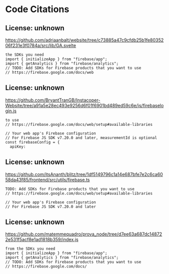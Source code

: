 # Code Citations

## License: unknown
https://github.com/adriaanbalt/website/tree/c73885a47c9cfdb25b1fe8035206f231e3f0784a/src/lib/GA.svelte

```
the SDKs you need
import { initializeApp } from "firebase/app";
import { getAnalytics } from "firebase/analytics";
// TODO: Add SDKs for Firebase products that you want to use
// https://firebase.google.com/docs/web
```


## License: unknown
https://github.com/BryantTranGB/Instacoper-Website/tree/a91a5e28ec493e9256d6f01f6901bd489ed59c6e/js/firebaselogin.js

```
to use
// https://firebase.google.com/docs/web/setup#available-libraries

// Your web app's Firebase configuration
// For Firebase JS SDK v7.20.0 and later, measurementId is optional
const firebaseConfig = {
  apiKey:
```


## License: unknown
https://github.com/itsAnanth/blitz/tree/1df5149796c1a14e687bfe7e2c6ca6058da43f85/frontend/src/utils/firebase.ts

```
TODO: Add SDKs for Firebase products that you want to use
// https://firebase.google.com/docs/web/setup#available-libraries

// Your web app's Firebase configuration
// For Firebase JS SDK v7.20.0 and later
```


## License: unknown
https://github.com/matemmequadro/prova_node/tree/d7ee63a687dc148722e531f5acf8e1ad1818b359/index.js

```
from the SDKs you need
import { initializeApp } from "firebase/app";
import { getAnalytics } from "firebase/analytics";
// TODO: Add SDKs for Firebase products that you want to use
// https://firebase.google.com/docs/
```

